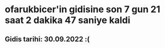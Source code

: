 # ofarukbicer'in gidisine son 7 gun 21 saat 2 dakika 47 saniye kaldi

## Gidis tarihi: 30.09.2022 :(